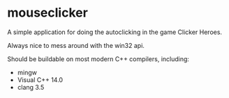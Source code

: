 # mouseclicker

A simple application for doing the autoclicking in the game Clicker Heroes.

Always nice to mess around with the win32 api.

Should be buildable on most modern C++ compilers, including:

- mingw
- Visual C++ 14.0
- clang 3.5
